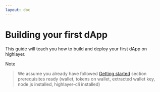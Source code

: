 ```yaml
---
layout: doc
---
```

# Building your first dApp  

This guide will teach you how to build and deploy your first dApp on highlayer.

> [!NOTE]  

> We assume you already have followed [Getting started](./getting-started.md) section prerequisites ready (wallet, tokens on wallet, extracted wallet key, node.js installed, highlayer-cli installed)

